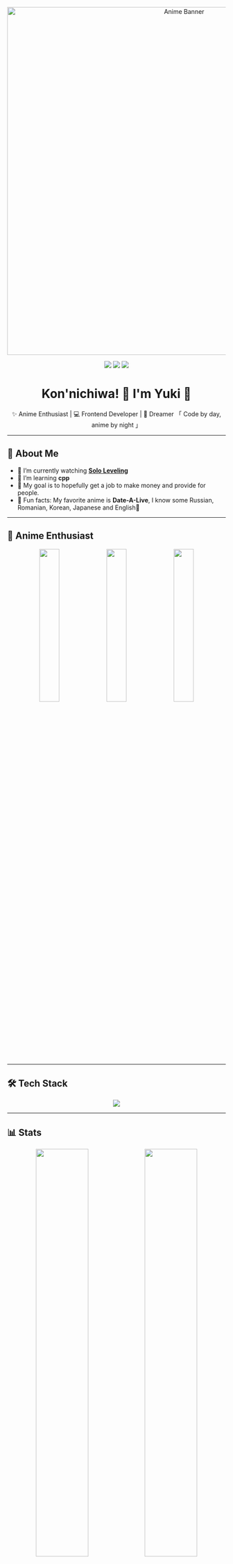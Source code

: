 <!-- Banner Image -->
<p align="center">
  <img src="https://i.pinimg.com/736x/40/9e/12/409e125b851c547d7522f7eaa9ff5db5.jpg" alt="Anime Banner" width="800px"/>
</p>

<!-- Profile Badges -->
<p align="center">
  <img src="https://img.shields.io/badge/🌸-Anime%20Lover-pink?style=flat-square" />
  <img src="https://img.shields.io/badge/☕-Tea%20Addict-brown?style=flat-square" />
  <img src="https://img.shields.io/github/followers/simplyangelic?style=social" />
</p>

<!-- Title -->
<h1 align="center">Kon'nichiwa! 👋 I'm Yuki 🍡</h1>

<!-- Short Bio -->
<p align="center">
✨ Anime Enthusiast | 💻 Frontend Developer | 🌙 Dreamer  
「 Code by day, anime by night 」  
</p>

---

## 🌸 About Me
- 🍙 I’m currently watching **[Solo Leveling](https://myanimelist.net/anime/52299/Ore_dake_Level_Up_na_Ken?cat=anime)**  
- 🌱 I’m learning **cpp**  
- 🎯 My goal is to hopefully get a job to make money and provide for people.
- 🌌 Fun facts: My favorite anime is **Date-A-Live**, I know some Russian, Romanian, Korean, Japanese and English🎻  

---

## 🌙 Anime Enthusiast  
<p align="center">
  <img src="https://media1.tenor.com/m/kOmVqGOJyIUAAAAC/silent-power.gif" width="30%"/>
  <img src="https://media1.tenor.com/m/ULP8xnL063MAAAAC/absolute-cinema-cinema.gif" width="30%"/>
  <img src="https://media1.tenor.com/m/N1S-1am4ZXoAAAAC/spyxfamily-spy-x-family.gif" width="30%"/>
</p>

---

## 🛠️ Tech Stack
<p align="center">
  <img src="https://skillicons.dev/icons?i=html,css,js,react,tailwind,git,github,vscode" />
</p>

---

## 📊 Stats  
<p align="center">
  <img width="49%" src="https://github-readme-stats.vercel.app/api?username=simplyangelic&show_icons=true&theme=sakura" />
  <img width="49%" src="https://github-readme-streak-stats.herokuapp.com/?user=simplyangelic&theme=sakura" />
</p>

---

## 🎶 Now Playing  
[![Spotify](https://novatorem.vercel.app/api/spotify)](https://open.spotify.com/user/jinxzyyy)

---

## 🌸 Let's Connect!
<p align="center">
  <a href="https://myanimelist.net/profile/yourusername" target="_blank">
    <img src="https://img.shields.io/badge/MyAnimeList-2e51a2?style=flat&logo=myanimelist" />
  </a>
</p>

---

> "I don’t know if I’m cut out for this… but I want to try my best for this family." – *Yor Forger* 🍙  

---

⭐️ From [Yuki](https://github.com/simplyangelic)  

---

